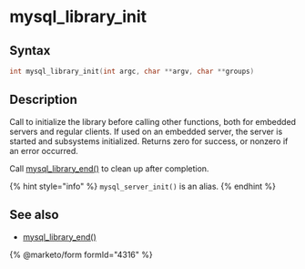 # mysql\_library\_init

## Syntax

```c
int mysql_library_init(int argc, char **argv, char **groups)
```

## Description

Call to initialize the library before calling other functions, both for embedded servers and regular clients. If used on an embedded server, the server is started and subsystems initialized. Returns zero for success, or nonzero if an error occurred.

Call [mysql\_library\_end()](mysql_library_end.md) to clean up after completion.

{% hint style="info" %}
`mysql_server_init()` is an alias.
{% endhint %}

## See also

* [mysql\_library\_end()](mysql_library_end.md)

{% @marketo/form formId="4316" %}
